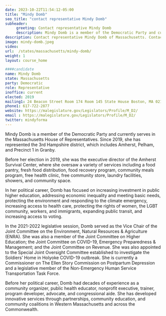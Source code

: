 ```yaml
---
date: 2023-10-22T11:54:12-05:00
title: "Mindy Domb"
seo_title: "contact representative Mindy Domb"
subheader:
     greeting: Contact representative Mindy Domb
     description: Mindy Domb is a member of the Democratic Party and currently serves in the Massachusetts House of Representatives. Since 2019, she has represented the 3rd Hampshire district, which includes Amherst, Pelham, and Precinct 1 in Granby.
description: Contact representative Mindy Domb of Massachusetts. Contact information for Mindy Domb includes email address, phone number, and mailing address.
image: mindy-domb.jpeg
video:
url:  /states/massachusetts/mindy-domb/
weight: 1
layout: course_home

####candidate
name: Mindy Domb
state: Massachusetts
party: Democratic
role: Representative
inoffice: current
elected: 2019
mailing1: 24 Beacon Street Room 174 Room 145 State House Boston, MA 02133
phone1: 617-722-2877
website: https://malegislature.gov/Legislators/Profile/M_D2/
email : https://malegislature.gov/Legislators/Profile/M_D2/
twitter: mindyforma
---
```


Mindy Domb is a member of the Democratic Party and currently serves in the Massachusetts House of Representatives. Since 2019, she has represented the 3rd Hampshire district, which includes Amherst, Pelham, and Precinct 1 in Granby.

Before her election in 2019, she was the executive director of the Amherst Survival Center, where she oversaw a variety of services including a food pantry, fresh food distribution, food recovery program, community meals program, free health clinic, free community store, laundry facilities, showers, and community space.

In her political career, Domb has focused on increasing investment in public higher education, addressing economic inequality and meeting basic needs, protecting the environment and responding to the climate emergency, increasing access to health care, protecting the rights of women, the LGBT community, workers, and immigrants, expanding public transit, and increasing access to voting.

In the 2021-2022 legislative session, Domb served as the Vice Chair of the Joint Committee on the Environment, Natural Resources & Agriculture (ENRA). She was also a member of the Joint Committee on Higher Education; the Joint Committee on COVID-19, Emergency Preparedness & Management; and the Joint Committee on Revenue. She was also appointed to the Special Joint Oversight Committee established to investigate the Soldiers’ Home in Holyoke COVID-19 outbreak. She is currently a Commissioner on The Ellen Story Commission on Postpartum Depression and a legislative member of the Non-Emergency Human Service Transportation Task Force.

Before her political career, Domb had decades of experience as a community organizer, public health educator, nonprofit executive, trainer, program developer, advocate, and congressional aide. She has developed innovative services through partnerships, community education, and community coalitions in Western Massachusetts and across the Commonwealth.
